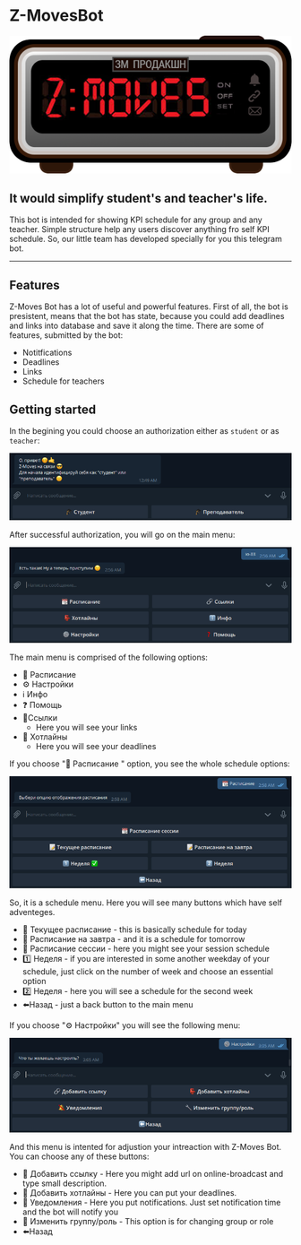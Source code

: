 # Z-MovesBot

<p align="center">
  <img src="https://github.com/danilos1/z-moves-bot/blob/main/img/z-moves_logo.png"/>
</p>

## It would simplify student's and teacher's life.
This bot is intended for showing KPI schedule for any group and any teacher. Simple structure help any users discover anything fro self KPI schedule.
So, our little team has developed specially for you this telegram bot. 
<hr>

## Features
Z-Moves Bot has a lot of useful and powerful features. First of all, the bot is presistent, means that the bot has state, because you could add deadlines and links into database and save it along the time. There are some of features, submitted by the bot:

- Notitfications
- Deadlines
- Links
- Schedule for teachers

## Getting started
In the begining you could choose an authorization either as ```student``` or as ```teacher```:

![Choose rule](https://github.com/danilos1/z-moves-bot/blob/main/img/image_2020-12-11_00-49-20.png)

After successful authorization, you will go on the main menu:

![Main menu](https://github.com/danilos1/z-moves-bot/blob/main/img/image_2020-12-11_02-57-05.png)

The main menu is comprised of the following options:

* 📝 Расписание 
* ⚙ Настройки
* ℹ Инфо
* ❓ Помощь
* 🔗Ссылки
   * Here you will see your links
* 👺 Хотлайны
   * Here you will see your deadlines

If you choose "📝 Расписание " option, you see the whole schedule options:

![Schedule menu](https://github.com/danilos1/z-moves-bot/blob/main/img/image_2020-12-11_02-58-15.png)

So, it is a schedule menu. Here you will see many buttons which have self adventeges.

* 📝 Текущее расписание - this is basically schedule for today
* 📝 Расписание на завтра - and it is a schedule for tomorrow
* 📆 Расписание сессии - here you might see your session schedule
* 1️⃣ Неделя - if you are interested in some another weekday of your schedule, just click on the number of week and choose an essential option
* 2️⃣ Неделя - here you will see a schedule for the second week
* ⬅️Назад - just a back button to the main menu

If you choose "⚙ Настройки" you will see the following menu:

![Setting menu](https://github.com/danilos1/z-moves-bot/blob/main/img/image_2020-12-11_03-06-03.png)

And this menu is intented for adjustion your intreaction with Z-Moves Bot. You can choose any of these buttons:
* 🔗 Добавить ссылку -  Here you might add url on online-broadcast and type small description.
* 👺 Добавить хотлайны - Here you can put your deadlines.
* 🔕 Уведомления - Here you put notifications. Just set notification time and the bot will notify you  
* 🔧 Изменить группу/роль - This option is for changing group or role
* ⬅️Назад
